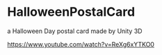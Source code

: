 # HalloweenPostalCard
a Halloween Day postal card made by Unity 3D

https://www.youtube.com/watch?v=ReXg6xYTKO0

